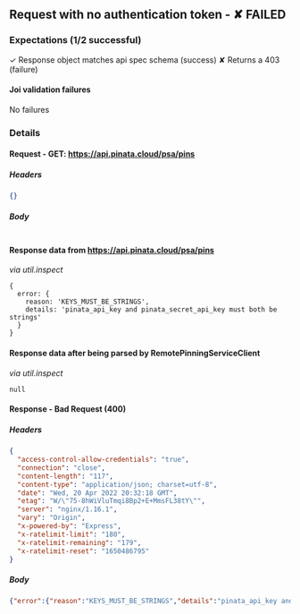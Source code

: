## Request with no authentication token - ✘ FAILED

### Expectations (1/2 successful)

  ✓ Response object matches api spec schema (success)
  ✘ Returns a 403 (failure)




#### Joi validation failures
No failures

### Details

#### Request - GET: https://api.pinata.cloud/psa/pins

##### Headers
```json
{}
```
##### Body
```json

```
#### Response data from https://api.pinata.cloud/psa/pins
*via util.inspect*
```
{
  error: {
    reason: 'KEYS_MUST_BE_STRINGS',
    details: 'pinata_api_key and pinata_secret_api_key must both be strings'
  }
}
```
#### Response data after being parsed by RemotePinningServiceClient
*via util.inspect*
```
null
```
#### Response - Bad Request (400)
##### Headers
```json
{
  "access-control-allow-credentials": "true",
  "connection": "close",
  "content-length": "117",
  "content-type": "application/json; charset=utf-8",
  "date": "Wed, 20 Apr 2022 20:32:18 GMT",
  "etag": "W/\"75-8hWiVluTmqi8Bp2+E+MmsFL38tY\"",
  "server": "nginx/1.16.1",
  "vary": "Origin",
  "x-powered-by": "Express",
  "x-ratelimit-limit": "180",
  "x-ratelimit-remaining": "179",
  "x-ratelimit-reset": "1650486795"
}
```
##### Body
```json
{"error":{"reason":"KEYS_MUST_BE_STRINGS","details":"pinata_api_key and pinata_secret_api_key must both be strings"}}
```